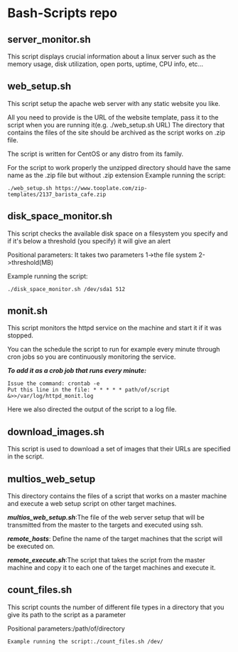 # Bash-Scripts repo

## server_monitor.sh
This script displays crucial information about a linux server such as the memory usage, disk utilization, open ports, uptime, CPU info, etc...

## web_setup.sh
This script setup the apache web server with any static website you like.

All you need to provide is the URL of the website template, pass it to the script when you are running it(e.g. ./web_setup.sh URL)
The directory that contains the files of the site should be archived as the script works on .zip file.

The script is written for CentOS or any distro from its family.

For the script to work properly the unzipped directory should have the same name as the .zip file but without .zip extension
Example running the script: 
```
./web_setup.sh https://www.tooplate.com/zip-templates/2137_barista_cafe.zip
```

## disk_space_monitor.sh
This script checks the available disk space on a filesystem you specify and if it's below a threshold (you specify) it will give an alert

Positional parameters: It takes two parameters 1->the file system 2->threshold(MB)

Example running the script: 
```
./disk_space_monitor.sh /dev/sda1 512
```

## monit.sh
This script monitors the httpd service on the machine and start it if it was stopped.

You can the schedule the script to run for example every minute through cron jobs so you are continuously monitoring the service.

**_To add it as a crob job that runs every minute:_**
```
Issue the command: crontab -e
Put this line in the file: * * * * * path/of/script &>>/var/log/httpd_monit.log
```
Here we also directed the output of the script to a log file.

## download_images.sh
This script is used to download a set of images that their URLs are specified in the script.

## multios_web_setup
This directory contains the files of a script that works on a master machine and execute a web setup script on other target machines.

**_multios_web_setup.sh_**:The file of the web server setup that will be transmitted from the master to the targets and executed using ssh.

**_remote_hosts_**: Define the name of the target machines that the script will be executed on.

**_remote_execute.sh_**:The script that takes the script from the master machine and copy it to each one of the target machines and execute it.

## count_files.sh
This script counts the number of different file types in a directory that you give its path to the script as a parameter

Positional parameters:/path/of/directory
```
Example running the script:./count_files.sh /dev/
```

